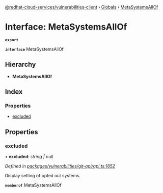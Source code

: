 [@redhat-cloud-services/vulnerabilities-client](../README.md) › [Globals](../globals.md) › [MetaSystemsAllOf](metasystemsallof.md)

# Interface: MetaSystemsAllOf

**`export`** 

**`interface`** MetaSystemsAllOf

## Hierarchy

* **MetaSystemsAllOf**

## Index

### Properties

* [excluded](metasystemsallof.md#excluded)

## Properties

###  excluded

• **excluded**: *string | null*

*Defined in [packages/vulnerabilities/git-api/api.ts:1652](https://github.com/RedHatInsights/javascript-clients/blob/master/packages/vulnerabilities/git-api/api.ts#L1652)*

Display setting of opted out systems.

**`memberof`** MetaSystemsAllOf
